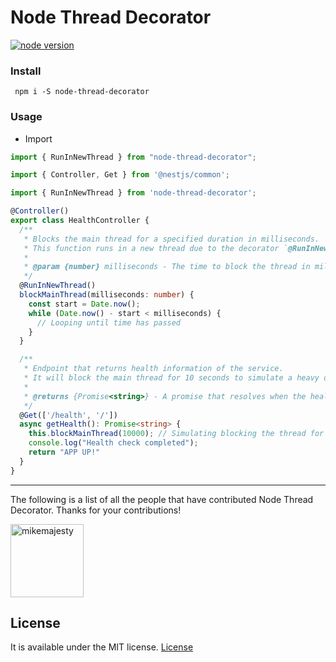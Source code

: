 # Node Thread Decorator

[![node version][node-image]][node-url]

[node-image]: https://img.shields.io/badge/node.js-%3E=_18.0-green.svg?style=flat-square
[node-url]: http://nodejs.org/download/

### Install

```
 npm i -S node-thread-decorator
```

### Usage

- Import

```ts
import { RunInNewThread } from "node-thread-decorator";
```
```ts
import { Controller, Get } from '@nestjs/common';

import { RunInNewThread } from 'node-thread-decorator';

@Controller()
export class HealthController {
  /**
   * Blocks the main thread for a specified duration in milliseconds.
   * This function runs in a new thread due to the decorator `@RunInNewThread`.
   *
   * @param {number} milliseconds - The time to block the thread in milliseconds.
   */
  @RunInNewThread()
  blockMainThread(milliseconds: number) {
    const start = Date.now();
    while (Date.now() - start < milliseconds) {
      // Looping until time has passed
    }
  }

  /**
   * Endpoint that returns health information of the service.
   * It will block the main thread for 10 seconds to simulate a heavy operation.
   *
   * @returns {Promise<string>} - A promise that resolves when the health check is completed.
   */
  @Get(['/health', '/'])
  async getHealth(): Promise<string> {
    this.blockMainThread(10000); // Simulating blocking the thread for 10 seconds
    console.log("Health check completed");
    return "APP UP!"
  }
}
```

---

The following is a list of all the people that have contributed Node Thread Decorator. Thanks for your contributions!

[<img alt="mikemajesty" src="https://avatars1.githubusercontent.com/u/11630212?s=460&v=4&s=117" width="117">](https://github.com/mikemajesty)

## License

It is available under the MIT license.
[License](https://opensource.org/licenses/mit-license.php)
